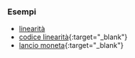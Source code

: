 ### Esempi
- [linearità](http://albertoferrari.github.io/fondamenti/materiale/esempioLinearita.pdf)
- [codice linearità](http://albertoferrari.github.io/fondamenti/materiale/n_quadrati.py.txt){:target="_blank"}
- [lancio moneta](http://albertoferrari.github.io/fondamenti/materiale/lancio_moneta.py.txt){:target="_blank"}
